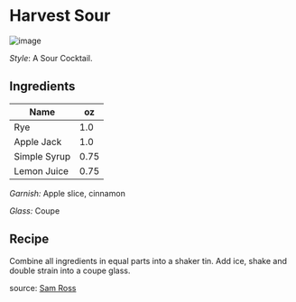 # Harvest Sour

![image](https://user-images.githubusercontent.com/6827750/118741597-94cd2700-b81c-11eb-85aa-db6ad4709c16.png)

_Style_: A Sour Cocktail.

## Ingredients

| Name | oz |
| ----------- | ------- |
| Rye | 1.0 |
| Apple Jack | 1.0 |
| Simple Syrup | 0.75 |
| Lemon Juice | 0.75 |

_Garnish:_ Apple slice, cinnamon

_Glass:_ Coupe

## Recipe

Combine all ingredients in equal parts into a shaker tin. Add ice, shake and double strain into a coupe glass.

source: [Sam Ross](https://punchdrink.com/recipes/harvest-sour/)

[^1]: Citrus forward
[^2]: Sam Ross
